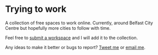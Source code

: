 Trying to work
=============================

A collection of free spaces to work online. Currently, around Belfast City Centre but hopefully more cities to follow with time.

Feel free to [submit a workspace](https://michael1018.typeform.com/to/A55afF) and I will add it to the collection.

Any ideas to make it better or bugs to report? [Tweet me](https://twitter.com/Mick_Mckeever) or [email me](mailto:mckeever02@gmail.com).
